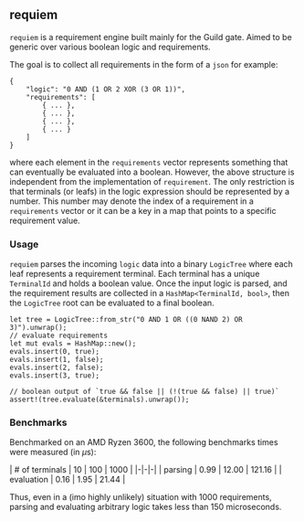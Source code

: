 ## requiem
`requiem` is a requirement engine built mainly for the Guild gate. Aimed to be generic over
various boolean logic and requirements.

The goal is to collect all requirements in the form of a `json` for example:
```
{
	"logic": "0 AND (1 OR 2 XOR (3 OR 1))",
	"requirements": [
		{ ... },
		{ ... },
		{ ... },
		{ ... }
	]
}
``` 
where each element in the `requirements` vector represents something that
can eventually be evaluated into a boolean. However, the above structure is
independent from the implementation of `requirement`. The only restriction is
that terminals (or leafs) in the logic expression should be represented by a
number. This number may denote the index of a requirement in a `requirements`
vector or it can be a key in a map that points to a specific requirement value.

### Usage

`requiem` parses the incoming `logic` data into a binary `LogicTree` where each
leaf represents a requirement terminal. Each terminal has a unique `TerminalId`
and holds a boolean value. Once the input logic is parsed, and the requirement
results are collected in a `HashMap<TerminalId, bool>`, then the `LogicTree`
root can be evaluated to a final boolean.

```
let tree = LogicTree::from_str("0 AND 1 OR ((0 NAND 2) OR 3)").unwrap();
// evaluate requirements
let mut evals = HashMap::new();
evals.insert(0, true);
evals.insert(1, false);
evals.insert(2, false);
evals.insert(3, true);

// boolean output of `true && false || (!(true && false) || true)`
assert!(tree.evaluate(&terminals).unwrap());
```

### Benchmarks

Benchmarked on an AMD Ryzen 3600, the following benchmarks times were measured (in $\mu$s):

| # of terminals | 10 | 100 | 1000 |
|-|-|-|
| parsing | 0.99 | 12.00 | 121.16 |
| evaluation | 0.16 | 1.95 | 21.44 |

Thus, even in a (imo highly unlikely) situation with 1000 requirements, parsing and evaluating
arbitrary logic takes less than 150 microseconds.
